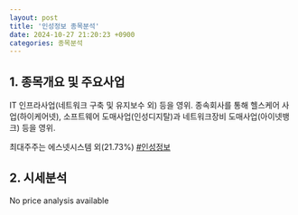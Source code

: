 ```yaml
---
layout: post
title: '인성정보 종목분석'
date: 2024-10-27 21:20:23 +0900
categories: 종목분석
---
```


## 1. 종목개요 및 주요사업

IT 인프라사업(네트워크 구축 및 유지보수 외) 등을 영위. 종속회사를 통해 헬스케어 사업(하이케어넷), 소프트웨어 도매사업(인성디지탈)과 네트워크장비 도매사업(아이넷뱅크) 등을 영위.

최대주주는 에스넷시스템 외(21.73%)
[#인성정보](#)

## 2. 시세분석

No price analysis available
